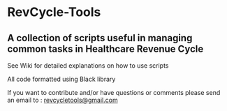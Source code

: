 # RevCycle-Tools
## A collection of scripts useful in managing common tasks in Healthcare Revenue Cycle

See Wiki for detailed explanations on how to use scripts  

All code formatted using Black library  

If you want to contribute and/or have questions or comments please send an email to : revcycletools@gmail.com
